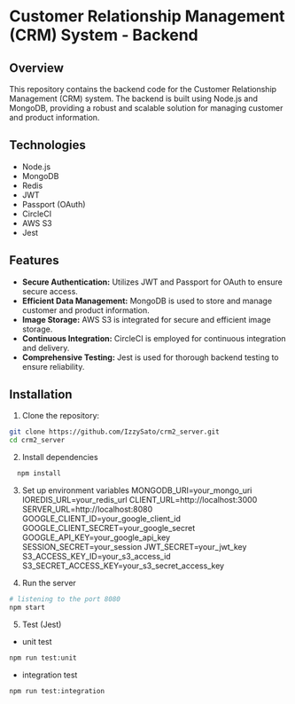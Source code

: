 # Customer Relationship Management (CRM) System - Backend

## Overview
This repository contains the backend code for the Customer Relationship Management (CRM) system. The backend is built using Node.js and MongoDB, providing a robust and scalable solution for managing customer and product information.

## Technologies
- Node.js
- MongoDB
- Redis
- JWT
- Passport (OAuth)
- CircleCI
- AWS S3
- Jest

## Features
- **Secure Authentication:** Utilizes JWT and Passport for OAuth to ensure secure access.
- **Efficient Data Management:** MongoDB is used to store and manage customer and product information.
- **Image Storage:** AWS S3 is integrated for secure and efficient image storage.
- **Continuous Integration:** CircleCI is employed for continuous integration and delivery.
- **Comprehensive Testing:** Jest is used for thorough backend testing to ensure reliability.

## Installation

1. Clone the repository:
  ```bash
  git clone https://github.com/IzzySato/crm2_server.git
  cd crm2_server
  ```

2. Install dependencies
```bash
  npm install
```

3. Set up environment variables
MONGODB_URI=your_mongo_uri
IOREDIS_URL=your_redis_url
CLIENT_URL=http://localhost:3000
SERVER_URL=http://localhost:8080
GOOGLE_CLIENT_ID=your_google_client_id
GOOGLE_CLIENT_SECRET=your_google_secret
GOOGLE_API_KEY=your_google_api_key
SESSION_SECRET=your_session
JWT_SECRET=your_jwt_key
S3_ACCESS_KEY_ID=your_s3_access_id
S3_SECRET_ACCESS_KEY=your_s3_secret_access_key

4.  Run the server
```bash
# listening to the port 8080
npm start
```

5. Test (Jest)
- unit test
```bash
npm run test:unit
```
- integration test
```bash
npm run test:integration
```
